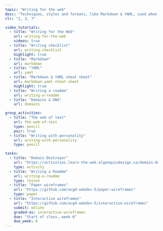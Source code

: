 ```yaml
---
topic: "Writing for the web"
desc: "Techniques, styles and formats, like Markdown & YAML, used when writing text for the web."
clr: "2, 3, 7"

video_tutorials:
  - title: "Writing for the Web"
    url: writing-for-the-web
    videos: true
  - title: "Writing checklist"
    url: writing-checklist
    highlight: true
  - title: "Markdown"
    url: markdown
  - title: "YAML"
    url: yaml
  - title: "Markdown & YAML cheat sheet"
    url: markdown-yaml-cheat-sheet
    highlight: true
  - title: "Writing a readme"
    url: writing-a-readme
  - title: "Domains & DNS"
    url: domains

group_activities:
  - title: "The web of text"
    url: the-web-of-text
    type: pencil
    pair: true
  - title: "Writing with personality"
    url: writing-with-personality
    type: pencil

tasks:
  - title: "Domain Destroyer"
    url: "https://activities.learn-the-web.algonquindesign.ca/domain-destroyer/"
    type: activity
  - title: "Writing a Readme"
    url: writing-a-readme
    type: lesson
  - title: "Paper wireframes"
    url: "https://github.com/acgd-webdev-5/paper-wireframes"
    type: paper
  - title: "Interactive wireframes"
    url: "https://github.com/acgd-webdev-5/interactive-wireframes"
    submit: online
    graded-as: interactive-wireframes
    due: "Start of class, week 6"
    due_week: 6
---
```

